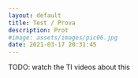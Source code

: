 ```yaml
---
layout: default
title: Test / Prova
description: Prot
#image: assets/images/pic06.jpg
date: 2021-03-17 20:31:45
---
```


TODO: watch the TI videos about this

